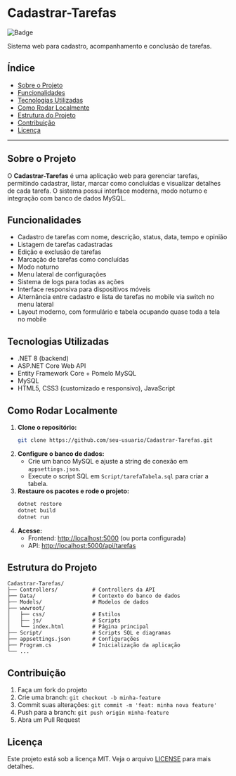 # Cadastrar-Tarefas

![Badge](https://img.shields.io/badge/status-em%20desenvolvimento-blue)

Sistema web para cadastro, acompanhamento e conclusão de tarefas.

## Índice
- [Sobre o Projeto](#sobre-o-projeto)
- [Funcionalidades](#funcionalidades)
- [Tecnologias Utilizadas](#tecnologias-utilizadas)
- [Como Rodar Localmente](#como-rodar-localmente)
- [Estrutura do Projeto](#estrutura-do-projeto)
- [Contribuição](#contribuição)
- [Licença](#licença)

---

## Sobre o Projeto
O **Cadastrar-Tarefas** é uma aplicação web para gerenciar tarefas, permitindo cadastrar, listar, marcar como concluídas e visualizar detalhes de cada tarefa. O sistema possui interface moderna, modo noturno e integração com banco de dados MySQL.

## Funcionalidades
- Cadastro de tarefas com nome, descrição, status, data, tempo e opinião
- Listagem de tarefas cadastradas
- Edição e exclusão de tarefas
- Marcação de tarefas como concluídas
- Modo noturno
- Menu lateral de configurações
- Sistema de logs para todas as ações
- Interface responsiva para dispositivos móveis
- Alternância entre cadastro e lista de tarefas no mobile via switch no menu lateral
- Layout moderno, com formulário e tabela ocupando quase toda a tela no mobile

## Tecnologias Utilizadas
- .NET 8 (backend)
- ASP.NET Core Web API
- Entity Framework Core + Pomelo MySQL
- MySQL
- HTML5, CSS3 (customizado e responsivo), JavaScript

## Como Rodar Localmente
1. **Clone o repositório:**
   ```bash
   git clone https://github.com/seu-usuario/Cadastrar-Tarefas.git
   ```
2. **Configure o banco de dados:**
   - Crie um banco MySQL e ajuste a string de conexão em `appsettings.json`.
   - Execute o script SQL em `Script/tarefaTabela.sql` para criar a tabela.
3. **Restaure os pacotes e rode o projeto:**
   ```bash
   dotnet restore
   dotnet build
   dotnet run
   ```
4. **Acesse:**
   - Frontend: [http://localhost:5000](http://localhost:5000) (ou porta configurada)
   - API: [http://localhost:5000/api/tarefas](http://localhost:5000/api/tarefas)

## Estrutura do Projeto
```
Cadastrar-Tarefas/
├── Controllers/           # Controllers da API
├── Data/                  # Contexto do banco de dados
├── Models/                # Modelos de dados
├── wwwroot/
│   ├── css/               # Estilos
│   ├── js/                # Scripts
│   └── index.html         # Página principal
├── Script/                # Scripts SQL e diagramas
├── appsettings.json       # Configurações
├── Program.cs             # Inicialização da aplicação
└── ...
```

## Contribuição
1. Faça um fork do projeto
2. Crie uma branch: `git checkout -b minha-feature`
3. Commit suas alterações: `git commit -m 'feat: minha nova feature'`
4. Push para a branch: `git push origin minha-feature`
5. Abra um Pull Request

## Licença
Este projeto está sob a licença MIT. Veja o arquivo [LICENSE](LICENSE) para mais detalhes.